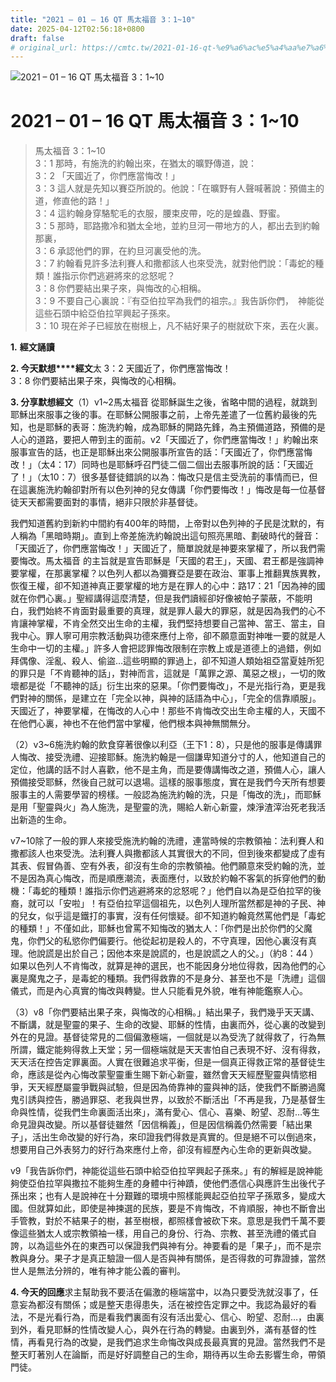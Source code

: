 ```yaml
---
title: "2021 – 01 – 16 QT 馬太福音 3：1~10"
date: 2025-04-12T02:56:18+0800
draft: false
# original_url: https://cmtc.tw/2021-01-16-qt-%e9%a6%ac%e5%a4%aa%e7%a6%8f%e9%9f%b3-3%ef%bc%9a110
---
```


![2021 – 01 – 16 QT 馬太福音 3：1\~10](/images/qt.jpg   "2021 – 01 – 16 QT 馬太福音 3：1\~10")

# 2021 – 01 – 16 QT 馬太福音 3：1\~10

> 馬太福音 3：1\~10  
> 3：1 那時，有施洗的約翰出來，在猶太的曠野傳道，說：  
> 3：2 「天國近了，你們應當悔改！」  
> 3：3 這人就是先知以賽亞所說的。他說：「在曠野有人聲喊著說：預備主的道，修直他的路！」  
> 3：4 這約翰身穿駱駝毛的衣服，腰束皮帶，吃的是蝗蟲、野蜜。  
> 3：5 那時，耶路撒冷和猶太全地，並約旦河一帶地方的人，都出去到約翰那裏，  
> 3：6 承認他們的罪，在約旦河裏受他的洗。  
> 3：7 約翰看見許多法利賽人和撒都該人也來受洗，就對他們說：「毒蛇的種類！誰指示你們逃避將來的忿怒呢？  
> 3：8 你們要結出果子來，與悔改的心相稱。  
> 3：9 不要自己心裏說：『有亞伯拉罕為我們的祖宗。』我告訴你們，　神能從這些石頭中給亞伯拉罕興起子孫來。  
> 3：10 現在斧子已經放在樹根上，凡不結好果子的樹就砍下來，丟在火裏。

**1.** **經文誦讀**

**2. 今天默想****經文**太 3：2 天國近了，你們應當悔改！  
3：8 你們要結出果子來，與悔改的心相稱。

**3. 分享默想經文**（1）v1\~2馬太福音 從耶穌誕生之後，省略中間的過程，就跳到耶穌出來服事之後的事。在耶穌公開服事之前，上帝先差遣了一位舊約最後的先知，也是耶穌的表哥：施洗約翰，成為耶穌的開路先鋒，為主預備道路，預備的是人心的道路，要把人帶到主的面前。v2「天國近了，你們應當悔改！」約翰出來服事宣告的話，也正是耶穌出來公開服事所宣告的話：「天國近了，你們應當悔改！」（太4：17）同時也是耶穌呼召門徒二個二個出去服事所說的話：「天國近了！」（太10：7）很多基督徒錯誤的以為：悔改只是信主受洗前的事情而已，但在這裏施洗約翰卻對所有以色列神的兒女傳講「你們要悔改！」悔改是每一位基督徒天天都需要面對的事情，絕非只限於非基督徒。

我們知道舊約到新約中間約有400年的時間，上帝對以色列神的子民是沈默的，有人稱為「黑暗時期」。直到上帝差施洗約翰說出這句照亮黑暗、劃破時代的聲音：「天國近了，你們應當悔改！」天國近了，簡單說就是神要來掌權了，所以我們需要悔改。馬太福音 的主旨就是宣告耶穌是「天國的君王」，天國、君王都是強調神要掌權，在那裏掌權？以色列人都以為彌賽亞是要在政治、軍事上推翻異族異教，恢復王權，卻不知道神真正要掌權的地方是在罪人的心中：路17：21「因為神的國就在你們心裏。」聖經講得這麼清楚，但是我們讀經卻好像被帕子蒙蔽，不能明白，我們始終不肯面對最重要的真理，就是罪人最大的罪惡，就是因為我們的心不肯讓神掌權，不肯全然交出生命的主權，我們堅持想要自己當神、當王、當主，自我中心。罪人寧可用宗教活動與功德來應付上帝，卻不願意面對神唯一要的就是人生命中一切的主權。」許多人會把認罪悔改限制在宗教上或是道德上的過錯，例如拜偶像、淫亂、殺人、偷盜…這些明顯的罪過上，卻不知道人類始祖亞當夏娃所犯的罪只是「不肯聽神的話」，對神而言，這就是「萬罪之源、萬惡之根」，一切的敗壞都是從「不聽神的話」衍生出來的惡果。「你們要悔改」，不是光指行為，更是我們對神的關係，是建立在「完全以神，與神的話語為中心」，「完全的信靠順服」。天國近了，神要掌權，在悔改的人心中！那些不肯悔改交出生命主權的人，天國不在他們心裏，神也不在他們當中掌權，他們根本與神無關無分。

（2）v3\~6施洗約翰的飲食穿著很像以利亞（王下1：8），只是他的服事是傳講罪人悔改、接受洗禮、迎接耶穌。施洗約翰是一個謙卑知道分寸的人，他知道自己的定位，他講的話不討人喜歡，他不是主角，而是要傳講悔改之道，預備人心，讓人預備接受耶穌，然後自己就可以退場。這樣的服事態度，實在是我們今天所有想要服事主的人需要學習的榜樣。一般認為施洗約翰的洗，只是「悔改的洗」，而耶穌是用「聖靈與火」為人施洗，是聖靈的洗，賜給人新心新靈，煉淨渣滓治死老我活出新造的生命。

v7\~10除了一般的罪人來接受施洗約翰的洗禮，連當時候的宗教領袖：法利賽人和撒都該人也來受洗。法利賽人與撒都該人其實很大的不同，但到後來都變成了虛有其表、假冒偽善、空有外表，卻沒有生命的宗教領袖。他們願意來受約翰的洗，並不是因為真心悔改，而是順應潮流，表面應付，以致於約翰不客氣的拆穿他們的動機：「毒蛇的種類！誰指示你們逃避將來的忿怒呢？」他們自以為是亞伯拉罕的後裔，就可以「安啦」！有亞伯拉罕這個祖先，以色列人理所當然都是神的子民、神的兒女，似乎這是鐵打的事實，沒有任何懷疑。卻不知道約翰竟然罵他們是「毒蛇的種類！」不僅如此，耶穌也曾罵不知悔改的猶太人：「你們是出於你們的父魔鬼，你們父的私慾你們偏要行。他從起初是殺人的，不守真理，因他心裏沒有真理。他說謊是出於自己；因他本來是說謊的，也是說謊之人的父。」（約8：44 ）如果以色列人不肯悔改，就算是神的選民，也不能因身分地位得救，因為他們的心裏是魔鬼之子，是毒蛇的種類。我們得救靠的不是身分、甚至也不是「洗禮」這個儀式，而是內心真實的悔改與轉變。世人只能看見外貌，唯有神能鑑察人心。

（3）v8「你們要結出果子來，與悔改的心相稱。」結出果子，我們幾乎天天講、不斷講，就是聖靈的果子、生命的改變、耶穌的性情，由裏而外，從心裏的改變到外在的見證。基督徒常見的二個偏激極端，一個就是以為受洗了就得救了，行為無所謂，鐵定能夠得救上天堂；另一個極端就是天天害怕自己表現不好、沒有得救，天天活在控告定罪裏面。人實在很難追求平衡，但是一個真正得救正常的基督徒生命，應該是從內心悔改蒙聖靈重生賜下新心新靈，雖然會天天經歷聖靈與情慾相爭，天天經歷屬靈爭戰與試驗，但是因為倚靠神的靈與神的話，使我們不斷勝過魔鬼引誘與控告，勝過罪惡、老我與世界，以致於不斷活出「不再是我，乃是基督生命與性情，從我們生命裏面活出來」，滿有愛心、信心、喜樂、盼望、忍耐…等生命見證與改變。所以基督徒雖然「因信稱義」，但是因信稱義仍然需要「結出果子」，活出生命改變的好行為，來印證我們得救是真實的。但是絕不可以倒過來，想要用自己外表努力的好行為來應付上帝，卻沒有經歷內心生命的更新與改變。

v9「我告訴你們，神能從這些石頭中給亞伯拉罕興起子孫來。」有的解經是說神能夠使亞伯拉罕與撒拉不能夠生產的身體中行神蹟，使他們憑信心與應許生出後代子孫出來；也有人是說神在十分艱難的環境中照樣能興起亞伯拉罕子孫眾多，變成大國。但就算如此，即使是神揀選的民族，要是不肯悔改，不肯順服，神也不斷會出手管教，對於不結果子的樹，甚至樹根，都照樣會被砍下來。意思是我們千萬不要像這些猶太人或宗教領袖一樣，用自己的身份、行為、宗教、甚至洗禮的儀式自誇，以為這些外在的東西可以保證我們與神有分。神要看的是「果子」，而不是宗教與身分。果子才是真正驗證一個人是否與神有關係，是否得救的可靠證據，當然世人是無法分辨的，唯有神才能公義的審判。

**4. 今天的回應**求主幫助我不要活在偏激的極端當中，以為只要受洗就沒事了，任意妄為都沒有關係；或是整天患得患失，活在被控告定罪之中。我認為最好的看法，不是光看行為，而是看我們裏面有沒有活出愛心、信心、盼望、忍耐…，由裏到外，看見耶穌的性情改變人心，與外在行為的轉變。由裏到外，滿有基督的性情，再看見行為的改變，是我們追求生命悔改與成長最真實的見證。當然我們不是整天盯著別人在論斷，而是好好調整自己的生命，期待再以生命去影響生命，帶領門徒。